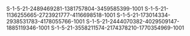 S-1-5-21-2489469281-1381757804-3459585399-1001
S-1-5-21-1136255665-2723921777-4116698518-1001
S-1-5-21-173014334-2938531783-4178055766-1001
S-1-5-21-2444070382-4029509147-1885119346-1001
S-1-5-21-3558211574-2174378210-1770354969-1001

